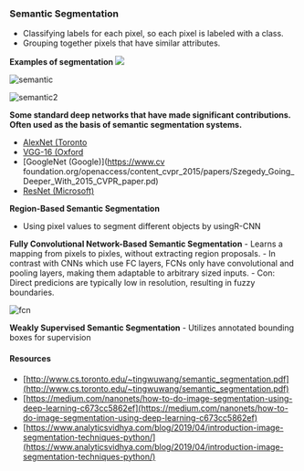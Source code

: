 ### Semantic Segmentation


- Classifying labels for each pixel, so each pixel is labeled with a class.
- Grouping together pixels that have similar attributes.
   
**Examples of segmentation**
![](https://i.imgur.com/43VZ1wr.png)

![semantic](https://miro.medium.com/max/2000/1*MQCvfEbbA44fiZk5GoDvhA.png)

![semantic2](https://i.imgur.com/B7u8Rwz.png)

**Some standard deep networks that have made significant contributions. Often used as the basis of semantic segmentation systems.**

- [AlexNet (Toronto](https://papers.nips.cc/paper/4824-imagenet-classification-with-deep-convolutional-neural-networks.pdf)
- [VGG-16 (Oxford](https://arxiv.org/pdf/1409.1556.pdf)
- [GoogleNet (Google)](https://www.cv foundation.org/openaccess/content_cvpr_2015/papers/Szegedy_Going_Deeper_With_2015_CVPR_paper.pd)
- [ResNet (Microsoft)](https://www.cv-foundation.org/openaccess/content_cvpr_2016/papers/He_Deep_Residual_Learning_CVPR_2016_paper.pdf)

**Region-Based Semantic Segmentation**
 - Using pixel values to segment different objects by usingR-CNN

**Fully Convolutional Network-Based Semantic Segmentation**
    - Learns a mapping from pixels to pixles, without extracting region proposals.
    - In contrast with CNNs which use FC layers, FCNs only have convolutional and pooling layers, making them adaptable to arbitrary sized inputs.
    - Con: Direct predicions are typically low in resolution, resulting in fuzzy boundaries.
    
![fcn](https://i.imgur.com/RtYkQft.png)

**Weakly Supervised Semantic Segmentation**
    - Utilizes annotated bounding boxes for supervision

#### Resources
- [http://www.cs.toronto.edu/~tingwuwang/semantic_segmentation.pdf](http://www.cs.toronto.edu/~tingwuwang/semantic_segmentation.pdf)
- [https://medium.com/nanonets/how-to-do-image-segmentation-using-deep-learning-c673cc5862ef](https://medium.com/nanonets/how-to-do-image-segmentation-using-deep-learning-c673cc5862ef)
- [https://www.analyticsvidhya.com/blog/2019/04/introduction-image-segmentation-techniques-python/](https://www.analyticsvidhya.com/blog/2019/04/introduction-image-segmentation-techniques-python/)
<!--stackedit_data:
eyJoaXN0b3J5IjpbODQ1MTgxNTE1XX0=
-->